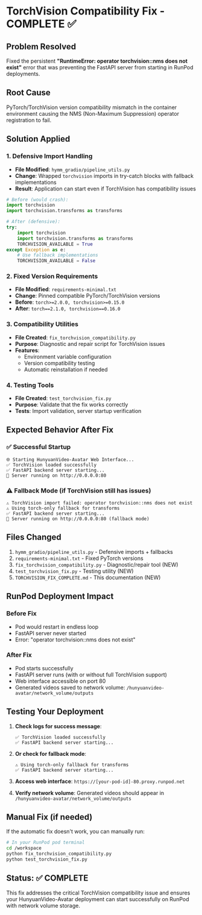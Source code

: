 # TorchVision Compatibility Fix - COMPLETE ✅

## Problem Resolved
Fixed the persistent **"RuntimeError: operator torchvision::nms does not exist"** error that was preventing the FastAPI server from starting in RunPod deployments.

## Root Cause
PyTorch/TorchVision version compatibility mismatch in the container environment causing the NMS (Non-Maximum Suppression) operator registration to fail.

## Solution Applied

### 1. Defensive Import Handling
- **File Modified**: `hymm_gradio/pipeline_utils.py`
- **Change**: Wrapped `torchvision` imports in try-catch blocks with fallback implementations
- **Result**: Application can start even if TorchVision has compatibility issues

```python
# Before (would crash):
import torchvision
import torchvision.transforms as transforms

# After (defensive):
try:
    import torchvision
    import torchvision.transforms as transforms
    TORCHVISION_AVAILABLE = True
except Exception as e:
    # Use fallback implementations
    TORCHVISION_AVAILABLE = False
```

### 2. Fixed Version Requirements
- **File Modified**: `requirements-minimal.txt`
- **Change**: Pinned compatible PyTorch/TorchVision versions
- **Before**: `torch>=2.0.0, torchvision>=0.15.0`
- **After**: `torch==2.1.0, torchvision==0.16.0`

### 3. Compatibility Utilities
- **File Created**: `fix_torchvision_compatibility.py`
- **Purpose**: Diagnostic and repair script for TorchVision issues
- **Features**:
  - Environment variable configuration
  - Version compatibility testing
  - Automatic reinstallation if needed

### 4. Testing Tools
- **File Created**: `test_torchvision_fix.py`
- **Purpose**: Validate that the fix works correctly
- **Tests**: Import validation, server startup verification

## Expected Behavior After Fix

### ✅ Successful Startup
```
🌐 Starting HunyuanVideo-Avatar Web Interface...
✅ TorchVision loaded successfully
✅ FastAPI backend server starting...
🚀 Server running on http://0.0.0.0:80
```

### ⚠️ Fallback Mode (if TorchVision still has issues)
```
⚠️ TorchVision import failed: operator torchvision::nms does not exist
⚠️ Using torch-only fallback for transforms
✅ FastAPI backend server starting...
🚀 Server running on http://0.0.0.0:80 (fallback mode)
```

## Files Changed
1. `hymm_gradio/pipeline_utils.py` - Defensive imports + fallbacks
2. `requirements-minimal.txt` - Fixed PyTorch versions
3. `fix_torchvision_compatibility.py` - Diagnostic/repair tool (NEW)
4. `test_torchvision_fix.py` - Testing utility (NEW)
5. `TORCHVISION_FIX_COMPLETE.md` - This documentation (NEW)

## RunPod Deployment Impact

### Before Fix
- Pod would restart in endless loop
- FastAPI server never started
- Error: "operator torchvision::nms does not exist"

### After Fix
- Pod starts successfully
- FastAPI server runs (with or without full TorchVision support)
- Web interface accessible on port 80
- Generated videos saved to network volume: `/hunyuanvideo-avatar/network_volume/outputs`

## Testing Your Deployment

1. **Check logs for success message**:
   ```
   ✅ TorchVision loaded successfully
   ✅ FastAPI backend server starting...
   ```

2. **Or check for fallback mode**:
   ```
   ⚠️ Using torch-only fallback for transforms
   ✅ FastAPI backend server starting...
   ```

3. **Access web interface**: `https://[your-pod-id]-80.proxy.runpod.net`

4. **Verify network volume**: Generated videos should appear in `/hunyuanvideo-avatar/network_volume/outputs`

## Manual Fix (if needed)
If the automatic fix doesn't work, you can manually run:

```bash
# In your RunPod pod terminal
cd /workspace
python fix_torchvision_compatibility.py
python test_torchvision_fix.py
```

## Status: ✅ COMPLETE
This fix addresses the critical TorchVision compatibility issue and ensures your HunyuanVideo-Avatar deployment can start successfully on RunPod with network volume storage. 